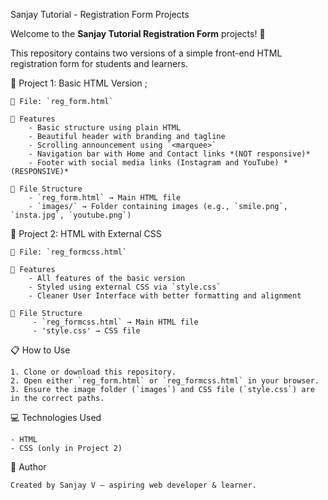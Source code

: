 Sanjay Tutorial - Registration Form Projects

Welcome to the **Sanjay Tutorial Registration Form** projects! 🎉

This repository contains two versions of a simple front-end HTML registration form for students and learners.

📁 Project 1: Basic HTML Version ;

    📄 File: `reg_form.html`

    🚀 Features
        - Basic structure using plain HTML  
        - Beautiful header with branding and tagline  
        - Scrolling announcement using `<marquee>`  
        - Navigation bar with Home and Contact links *(NOT responsive)*  
        - Footer with social media links (Instagram and YouTube) *(RESPONSIVE)*  

    📂 File Structure
        - `reg_form.html` → Main HTML file  
        - `images/` → Folder containing images (e.g., `smile.png`, `insta.jpg`, `youtube.png`)



 📁 Project 2: HTML with External CSS

    📄 File: `reg_formcss.html`

    🚀 Features
        - All features of the basic version  
        - Styled using external CSS via `style.css`  
        - Cleaner User Interface with better formatting and alignment  

    📂 File Structure
         - `reg_formcss.html` → Main HTML file 
         - 'style.css' → CSS file


📋 How to Use

    1. Clone or download this repository.
    2. Open either `reg_form.html` or `reg_formcss.html` in your browser.
    3. Ensure the image folder (`images`) and CSS file (`style.css`) are in the correct paths.


💻 Technologies Used

    - HTML  
    - CSS (only in Project 2)



🙌 Author

    Created by Sanjay V — aspiring web developer & learner.
